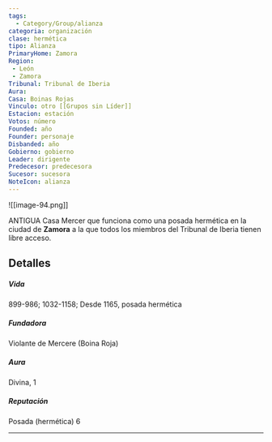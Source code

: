 ```yaml
---
tags:
  - Category/Group/alianza
categoria: organización
clase: hermética
tipo: Alianza
PrimaryHome: Zamora 
Region:
 - León 
 - Zamora 
Tribunal: Tribunal de Iberia 
Aura: 
Casa: Boinas Rojas 
Vinculo: otro [[Grupos sin Líder]]
Estacion: estación
Votos: número
Founded: año
Founder: personaje
Disbanded: año
Gobierno: gobierno
Leader: dirigente
Predecesor: predecesora
Sucesor: sucesora
NoteIcon: alianza
---
```


![[image-94.png]]

 <section class="wa-section main-content"><p><span class="dropcap">A</span>NTIGUA Casa Mercer que funciona como una posada hermética en la ciudad de <strong class="article-unlinked">Zamora</strong> a la que todos los miembros del <span class="article-link article-explorer-link entity-link wa-link" data-article-privacy="public" data-article-id="933f985a-d7d5-4144-b52f-5f13892169b9" data-template-type="organization" data-article="933f985a-d7d5-4144-b52f-5f13892169b9">Tribunal de Iberia</span> tienen libre acceso.</p></section>  <section data-section-id="sidepanelcontent" class="wa-section public"><h2>Detalles</h2>
<p></p><h5>Vida</h5>
899-986; 1032-1158; Desde 1165, posada hermética
<h5>Fundadora</h5>
Violante de Mercere (Boina Roja)
<h5>Aura</h5>
Divina, 1
<h5>Reputación</h5>
Posada (hermética) 6<p></p><hr /></section>